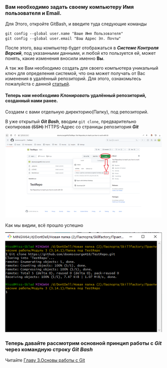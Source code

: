 ### Вам необходимо задать своему компьютеру **Имя пользователя** и **Email**.

Для Этого, откройте GitBash, и введите туда следующие команды 
~~~
git config --global user.name "Ваше Имя Пользователя"
git config --global user.email "Ваш Адрес Эл. Почты"
~~~
 
После этого, ваш компьютер будет отображаться в ***Системе Контроля Версий***, под указанными данными, и любой кто пользуется ей, может понять, какие изменения вносили именно **Вы**.

А так же Вам необходимо создать для своего компьютера уникальный ключ для определения системой, что она может получать от Вас изменения в удалённый репозиторий. Для этого, ознакомьтесь пожалуйста с данной [статьей](https://docs.github.com/ru/authentication/connecting-to-github-with-ssh/generating-a-new-ssh-key-and-adding-it-to-the-ssh-agent).

#### Теперь нам необходимо ***Клонировать*** удалённый репозиторий, созданный нами ранее.

Создаем с вами отдельную директорию(Папку), под репозиторий.

В уже открытый ***Git Bash***, вводим `` git clone ``, предварительно скопировав ~~(SSH)~~ HTTPS-Адрес со страницы репозитория ***Git***

![](./photos/GitHubSetupHttps.png)

Как мы видим, всё прошло успешно

![](./photos/GitBash1.png)

### Теперь давайте рассмотрим основной принцип работы с ***Git*** через командную строку ***Git Bash***

Читайте [Главу 3.Основы работы с Git](./gitessentials3.md)